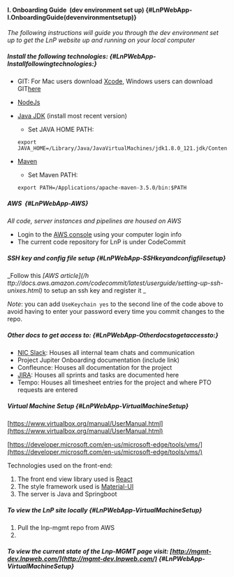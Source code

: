#### I. Onboarding Guide  \(dev environment set up\) {#LnPWebApp-I.OnboardingGuide(devenvironmentsetup)}

_The following instructions will guide you through the dev environment set up to get the LnP website up and running on your local computer_

##### Install the following technologies: {#LnPWebApp-Installfollowingtechnologies:}

* GIT: For Mac users download [Xcode](https://developer.apple.com/xcode/), Windows users can download GIT[here](https://git-scm.com/download/win)
* [NodeJs](https://nodejs.org/en/download/)
* [Java JDK](http://www.oracle.com/technetwork/java/javase/downloads/index-jsp-138363.html) \(install most recent version\)
  * Set JAVA HOME PATH:

  ```
  export JAVA_HOME=/Library/Java/JavaVirtualMachines/jdk1.8.0_121.jdk/Contents/Home

  ```
* [Maven](https://maven.apache.org/install.html)
  * Set Maven PATH:

  ```
  export PATH=/Applications/apache-maven-3.5.0/bin:$PATH
  ```

##### AWS  {#LnPWebApp-AWS}

_All code, server instances and pipelines are housed on AWS_

* Login to the [AWS console](https://aws.amazon.com/console/) using your computer login info 
* The current code repository for LnP is under CodeCommit

##### SSH key and config file setup  {#LnPWebApp-SSHkeyandconfigfilesetup}

_Follow this _[_AWS article_](/h ttp://docs.aws.amazon.com/codecommit/latest/userguide/setting-up-ssh-unixes.html)_ to setup an ssh key and register it  _

_Note_: you can add `UseKeychain yes` to the second line of the code above to avoid having to enter your password every time you commit changes to the repo. 



##### Other docs to get access to: {#LnPWebApp-Otherdocstogetaccessto:}

* [NIC Slack](https://nic-inc.slack.com/): Houses all internal team chats and communication
* Project Jupiter Onboarding documentation \(include link\)
* Confleunce: Houses all documentation for the project 
* [JIRA](https://jira.texas.local/): Houses all sprints and tasks are documented here
* Tempo: Houses all timesheet entries for the project and where PTO requests are entered

##### Virtual Machine Setup {#LnPWebApp-VirtualMachineSetup}

[https://www.virtualbox.org/manual/UserManual.html](https://www.virtualbox.org/manual/UserManual.html)

[https://developer.microsoft.com/en-us/microsoft-edge/tools/vms/](https://developer.microsoft.com/en-us/microsoft-edge/tools/vms/)

Technologies used on the front-end: 

1. The front end view library used is [React](https://facebook.github.io/react/)
2. The style framework used is [Material-UI](http://www.material-ui.com/#/)
3. The server is Java and Springboot



##### To view the LnP site locally {#LnPWebApp-VirtualMachineSetup}

1. Pull the lnp-mgmt repo from AWS
2. 
##### To view the current state of the Lnp-MGMT page visit: [http://mgmt-dev.lnpweb.com/](http://mgmt-dev.lnpweb.com/) {#LnPWebApp-VirtualMachineSetup}



